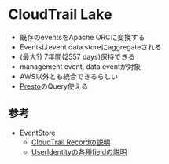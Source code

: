 # CloudTrail Lake

* 既存のeventsをApache ORCに変換する
* Eventsはevent data storeにaggregateされる
* (最大?) 7年間(2557 days)保持できる
* management event, data eventが対象
* AWS以外とも統合できるらしい
* [Presto](https://prestodb.io/docs/current/functions.html)のQuery使える

## 参考

* EventStore
  * [CloudTrail Recordの説明](https://docs.aws.amazon.com/ja_jp/awscloudtrail/latest/userguide/cloudtrail-event-reference-record-contents.html)
  * [UserIdentityの各種fieldの説明](https://docs.aws.amazon.com/ja_jp/awscloudtrail/latest/userguide/cloudtrail-event-reference-user-identity.html#cloudtrail-event-reference-user-identity-fields)
